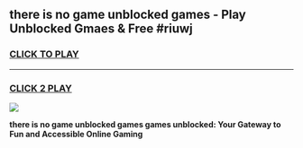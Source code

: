 
## there is no game unblocked games - Play Unblocked Gmaes & Free #riuwj
<h3>
<a href="https://news.freeplayer.one?title=there_is_no_game_unblocked_games&ref=24F">CLICK TO PLAY</a></h3>
<hr>

<h3>
<a href="https://news.freeplayer.one?title=there_is_no_game_unblocked_games&ref=24F">CLICK 2 PLAY</a>
  
</h3>

<a href="https://news.freeplayer.one?title=there_is_no_game_unblocked_games&ref=24F/"><img src="https://clearcache.store/games.png"></a>


**there is no game unblocked games games unblocked: Your Gateway to Fun and Accessible Online Gaming**
